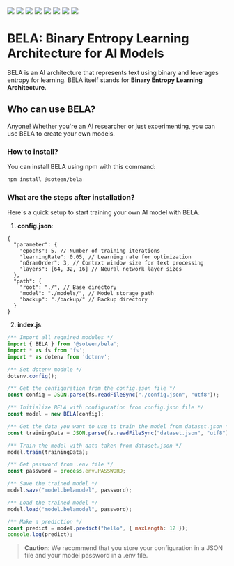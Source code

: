 <div style="display: flex; flex-wrap: wrap; gap: 5px;">
  <img src="https://img.shields.io/badge/Node.js-12%2B-green?logo=node.js&style=flat-square">
  <img src="https://img.shields.io/github/license/soteenstudio/bela?style=flat-square">
  <img src="https://img.shields.io/npm/v/@soteen/bela?style=flat-square">
  <img src="https://img.shields.io/npm/dt/@soteen/bela?style=flat-square">
  <img src="https://img.shields.io/github/repo-size/soteenstudio/bela?style=flat-square">
  <img src="https://img.shields.io/github/contributors/soteenstudio/bela?style=flat-square">
  <img src="https://img.shields.io/github/stars/soteenstudio/bela?style=flat-square">
  <img src="https://img.shields.io/github/issues/soteenstudio/bela?style=flat-square">
</div>

# BELA: Binary Entropy Learning Architecture for AI Models
BELA is an AI architecture that represents text using binary and leverages entropy for learning.
BELA itself stands for **Binary Entropy Learning Architecture**.
## Who can use BELA?
Anyone! Whether you're an AI researcher or just experimenting, you can use BELA to create your own models.
### How to install?
You can install BELA using npm with this command:
```sh
npm install @soteen/bela
```
### What are the steps after installation?
Here's a quick setup to start training your own AI model with BELA.
1. **config.json**:
```json5
{
  "parameter": {
    "epochs": 5, // Number of training iterations
    "learningRate": 0.05, // Learning rate for optimization
    "nGramOrder": 3, // Context window size for text processing
    "layers": [64, 32, 16] // Neural network layer sizes
  },
  "path": {
    "root": "./", // Base directory
    "model": "./models/", // Model storage path
    "backup": "./backup/" // Backup directory
  }
}
```
2. **index.js**:
```javascript
/** Import all required modules */
import { BELA } from '@soteen/bela';
import * as fs from 'fs';
import * as dotenv from 'dotenv';

/** Set dotenv module */
dotenv.config();

/** Get the configuration from the config.json file */
const config = JSON.parse(fs.readFileSync("./config.json", "utf8"));

/** Initialize BELA with configuration from config.json file */
const model = new BELA(config);

/** Get the data you want to use to train the model from dataset.json */
const trainingData = JSON.parse(fs.readFileSync("dataset.json", "utf8"));

/** Train the model with data taken from dataset.json */
model.train(trainingData);

/** Get password from .env file */
const password = process.env.PASSWORD;

/** Save the trained model */
model.save("model.belamodel", password);

/** Load the trained model */
model.load("model.belamodel", password);

/** Make a prediction */
const predict = model.predict("hello", { maxLength: 12 });
console.log(predict);
```

> **Caution**: We recommend that you store your configuration in a JSON file and your model password in a .env file.